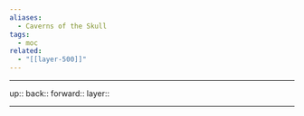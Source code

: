 ```yaml
---
aliases:
  - Caverns of the Skull
tags:
  - moc
related:
  - "[[layer-500]]"
---
```


***

up:: 
back:: 
forward:: 
layer:: 

***
